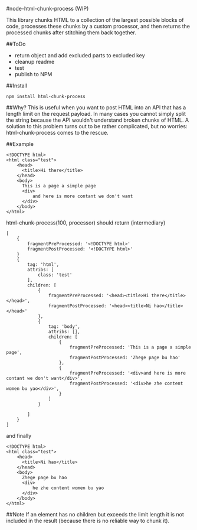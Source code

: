 #node-html-chunk-process (WIP)

This library chunks HTML to a collection of the largest possible blocks of code, processes these chunks by a custom processor, and then returns the processed chunks after stitching them back together.

##ToDo
- return object and add excluded parts to excluded key
- cleanup readme
- test
- publish to NPM

##Install

    npm install html-chunk-process

##Why?
This is useful when you want to post HTML into an API that has a length limit on the request payload. In many cases you cannot simply split the string because the API wouldn't understand broken chunks of HTML. A solution to this problem turns out to be rather complicated, but no worries: html-chunk-process comes to the rescue.

##Example

    <!DOCTYPE html>
    <html class="test">
        <head>
          <title>Hi there</title>
        </head>
        <body>
          This is a page a simple page
          <div>
              and here is more contant we don't want
          </div>
        </body>
    </html>

html-chunk-process(100, processor) should return (intermediary)

    [
        {
            fragmentPreProcessed: '<!DOCTYPE html>'
            fragmentPostProcessed: '<!DOCTYPE html>'
        }
        {
            tag: 'html',
            attribs: [
                class: 'test'
            ],
            children: [
                {
                    fragmentPreProcessed: '<head><title>Hi there</title></head>',
                    fragmentPostProcessed: '<head><title>Ni hao</title></head>'
                },
                {
                    tag: 'body',
                    attribs: [],
                    children: [
                        {
                            fragmentPreProcessed: 'This is a page a simple page',
                            fragmentPostProcessed: 'Zhege page bu hao'
                        },
                        {
                            fragmentPreProcessed: '<div>and here is more contant we don't want</div>',
                            fragmentPostProcessed: '<div>he zhe content women bu yao</div>',
                        }
                    ]
                }

            ]
        }
    ]

and finally

    <!DOCTYPE html>
    <html class="test">
        <head>
          <title>Ni hao</title>
        </head>
        <body>
          Zhege page bu hao
          <div>
              he zhe content women bu yao
          </div>
        </body>
    </html>

##Note
If an element has no children but exceeds the limit length it is not included in the result (because there is no reliable way to chunk it).